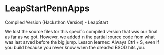 # LeapStartPennApps
Compiled Version (Hackathon Version) - LeapStart

We lost the source files for this specific compiled version that was our final as far as we got. However, we added in the partial source code from what was last saved before the big jump. Lesson learned: Always Ctrl + S, even if you build because you never know when the dreaded BSOD hits you.
